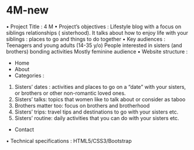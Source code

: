 # 4M-new
•	Project Title : 
4 M
•	Project’s objectives : 
Lifestyle blog with a focus on siblings relationships ( sisterhood). It talks about how to enjoy life with your siblings : places to go and things to do together
•	Key audiences : 
Teenagers and young adults (14-35 y/o)
People interested in sisters (and brothers) bonding activities 
Mostly feminine audience
•	Website structure : 
-	Home
-	About
-	Categories : 
1.	Sisters’ dates : activities and places to go on a “date” with your sisters, or brothers or other non-romantic loved ones.
2.	Sisters’ talks: topics that women like to talk about or consider as taboo
3.	Brothers matter too: focus on brothers and brotherhood
4.	Sisters’ trips: travel tips and destinations to go with  your sisters etc.
5.	Sisters’ routine: daily activities that you can do with your sisters etc.
-	Contact

•	Technical specifications :
 HTML5/CSS3/Bootstrap

